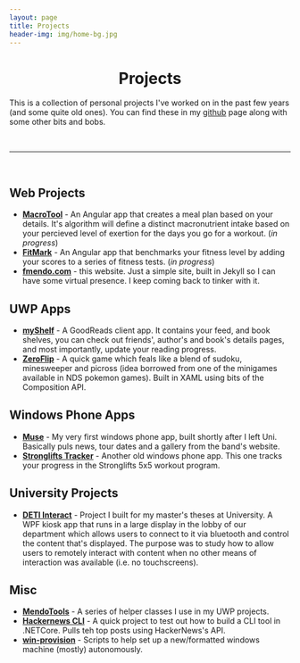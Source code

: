 ```yaml
---
layout: page
title: Projects
header-img: img/home-bg.jpg
---
```


<!-- Main Content -->
<h1 style="text-align: center">Projects</h1>

This is a collection of personal projects I've worked on in the past few years (and some quite old ones). You can find these in my [github](https://github.com/fmmendo) page along with some other bits and bobs.

<br/>
<hr/>
<br/>

## Web Projects
- [**MacroTool**](https://github.com/fmmendo/macroplanner) - An Angular app that creates a meal plan based on your details. It's algorithm will define a distinct macronutrient intake based on your percieved level of exertion for the days you go for a workout.  (_in progress_)
- [**FitMark**](https://github.com/fmmendo/fitmark) - An Angular app that benchmarks your fitness level by adding your scores to a series of fitness tests. (_in progress_)
- [**fmendo.com**](https://www.fmendo.com) - this website. Just a simple site, built in Jekyll so I can have some virtual presence. I keep coming back to tinker with it. 

## UWP Apps
- [**myShelf**](https://github.com/fmmendo/GoodReads) - A GoodReads client app. It contains your feed, and book shelves, you can check out friends', author's and book's details pages, and most importantly, update your reading progress.
- [**ZeroFlip**](https://github.com/fmmendo/ZeroFlip) - A quick game which feals like a blend of sudoku, minesweeper and picross (idea borrowed from one of the minigames available in NDS pokemon games). Built in XAML using bits of the Composition API.

## Windows Phone Apps
- [**Muse**](https://github.com/fmmendo/Muse) - My very first windows phone app, built shortly after I left Uni. Basically puls news, tour dates and a gallery from the band's website.
- [**Stronglifts Tracker**](https://github.com/fmmendo/WorkoutTracker) - Another old windows phone app. This one tracks your progress in the Stronglifts 5x5 workout program.

## University Projects
- [**DETI Interact**](https://github.com/fmmendo/DetiInteract) - Project I built for my master's theses at University. A WPF kiosk app that runs in a large display in the lobby of our department which allows users to connect to it via bluetooth and control the content that's displayed. The purpose was to study how to allow users to remotely interact with content when no other means of interaction was available (i.e. no touchscreens). 

## Misc
- [**MendoTools**](https://github.com/fmmendo/MendoTools) - A series of helper classes I use in my UWP projects.
- [**Hackernews CLI**](https://github.com/fmmendo/hackernews-cli) - A quick project to test out how to build a CLI tool in .NETCore. Pulls teh top posts using HackerNews's API.
- [**win-provision**](https://github.com/fmmendo/win-provision) - Scripts to help set up a new/formatted windows machine (mostly) autonomously.
